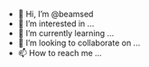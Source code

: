 - 👋 Hi, I’m @beamsed
- 👀 I’m interested in ...
- 🌱 I’m currently learning ...
- 💞️ I’m looking to collaborate on ...
- 📫 How to reach me ...

<!---
beamsed/beamsed is a ✨ special ✨ repository because its `README.md` (this file) appears on your GitHub profile.
You can click the Preview link to take a look at your changes.
--->
